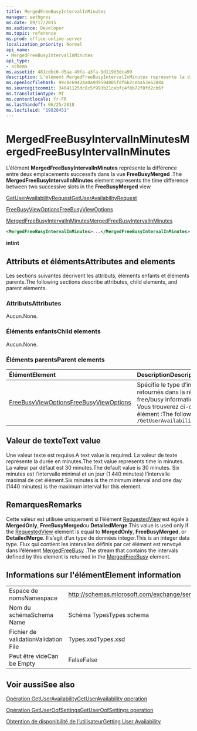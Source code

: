 ```yaml
---
title: MergedFreeBusyIntervalInMinutes
manager: sethgros
ms.date: 09/17/2015
ms.audience: Developer
ms.topic: reference
ms.prod: office-online-server
localization_priority: Normal
api_name:
- MergedFreeBusyIntervalInMinutes
api_type:
- schema
ms.assetid: 481cdbc6-d5aa-49fa-a3fa-9d119d3dca99
description: L’élément MergedFreeBusyIntervalInMinutes représente la différence entre deux emplacements successifs dans la vue FreeBusyMerged.
ms.openlocfilehash: 99c8c69424a0a9d9594005fdf6b2ceba53e6288a
ms.sourcegitcommit: 34041125dc8c5f993b21cebfc4f8b72f0fd2cb6f
ms.translationtype: MT
ms.contentlocale: fr-FR
ms.lasthandoff: 06/25/2018
ms.locfileid: "19828451"
---
```

# <a name="mergedfreebusyintervalinminutes"></a><span data-ttu-id="ba54e-103">MergedFreeBusyIntervalInMinutes</span><span class="sxs-lookup"><span data-stu-id="ba54e-103">MergedFreeBusyIntervalInMinutes</span></span>

<span data-ttu-id="ba54e-104">L’élément **MergedFreeBusyIntervalInMinutes** représente la différence entre deux emplacements successifs dans la vue **FreeBusyMerged** .</span><span class="sxs-lookup"><span data-stu-id="ba54e-104">The **MergedFreeBusyIntervalInMinutes** element represents the time difference between two successive slots in the **FreeBusyMerged** view.</span></span> 
  
[<span data-ttu-id="ba54e-105">GetUserAvailabilityRequest</span><span class="sxs-lookup"><span data-stu-id="ba54e-105">GetUserAvailabilityRequest</span></span>](getuseravailabilityrequest.md)
  
[<span data-ttu-id="ba54e-106">FreeBusyViewOptions</span><span class="sxs-lookup"><span data-stu-id="ba54e-106">FreeBusyViewOptions</span></span>](freebusyviewoptions.md)
  
[<span data-ttu-id="ba54e-107">MergedFreeBusyIntervalInMinutes</span><span class="sxs-lookup"><span data-stu-id="ba54e-107">MergedFreeBusyIntervalInMinutes</span></span>](mergedfreebusyintervalinminutes.md)
  
```xml
<MergedFreeBusyIntervalInMinutes>...</MergedFreeBusyIntervalInMinutes>
```

 <span data-ttu-id="ba54e-108">**int**</span><span class="sxs-lookup"><span data-stu-id="ba54e-108">**int**</span></span>
## <a name="attributes-and-elements"></a><span data-ttu-id="ba54e-109">Attributs et éléments</span><span class="sxs-lookup"><span data-stu-id="ba54e-109">Attributes and elements</span></span>

<span data-ttu-id="ba54e-110">Les sections suivantes décrivent les attributs, éléments enfants et éléments parents.</span><span class="sxs-lookup"><span data-stu-id="ba54e-110">The following sections describe attributes, child elements, and parent elements.</span></span>
  
### <a name="attributes"></a><span data-ttu-id="ba54e-111">Attributs</span><span class="sxs-lookup"><span data-stu-id="ba54e-111">Attributes</span></span>

<span data-ttu-id="ba54e-112">Aucun.</span><span class="sxs-lookup"><span data-stu-id="ba54e-112">None.</span></span>
  
### <a name="child-elements"></a><span data-ttu-id="ba54e-113">Éléments enfants</span><span class="sxs-lookup"><span data-stu-id="ba54e-113">Child elements</span></span>

<span data-ttu-id="ba54e-114">Aucun.</span><span class="sxs-lookup"><span data-stu-id="ba54e-114">None.</span></span>
  
### <a name="parent-elements"></a><span data-ttu-id="ba54e-115">Éléments parents</span><span class="sxs-lookup"><span data-stu-id="ba54e-115">Parent elements</span></span>

|<span data-ttu-id="ba54e-116">**Élément**</span><span class="sxs-lookup"><span data-stu-id="ba54e-116">**Element**</span></span>|<span data-ttu-id="ba54e-117">**Description**</span><span class="sxs-lookup"><span data-stu-id="ba54e-117">**Description**</span></span>|
|:-----|:-----|
|[<span data-ttu-id="ba54e-118">FreeBusyViewOptions</span><span class="sxs-lookup"><span data-stu-id="ba54e-118">FreeBusyViewOptions</span></span>](freebusyviewoptions.md) <br/> |<span data-ttu-id="ba54e-119">Spécifie le type d’informations disponible/occupé retournés dans la réponse.</span><span class="sxs-lookup"><span data-stu-id="ba54e-119">Specifies the type of free/busy information returned in the response.</span></span>  <br/> <span data-ttu-id="ba54e-120">Vous trouverez ci-dessous le XPath pour cet élément :</span><span class="sxs-lookup"><span data-stu-id="ba54e-120">The following is the XPath to this element:</span></span>  <br/>  `/GetUserAvailabilityRequest/FreeBusyViewOptions` <br/> |
   
## <a name="text-value"></a><span data-ttu-id="ba54e-121">Valeur de texte</span><span class="sxs-lookup"><span data-stu-id="ba54e-121">Text value</span></span>

<span data-ttu-id="ba54e-122">Une valeur texte est requise.</span><span class="sxs-lookup"><span data-stu-id="ba54e-122">A text value is required.</span></span> <span data-ttu-id="ba54e-123">La valeur de texte représente la durée en minutes.</span><span class="sxs-lookup"><span data-stu-id="ba54e-123">The text value represents time in minutes.</span></span> <span data-ttu-id="ba54e-124">La valeur par défaut est 30 minutes.</span><span class="sxs-lookup"><span data-stu-id="ba54e-124">The default value is 30 minutes.</span></span> <span data-ttu-id="ba54e-125">Six minutes est l’intervalle minimal et un jour (1 440 minutes) l’intervalle maximal de cet élément.</span><span class="sxs-lookup"><span data-stu-id="ba54e-125">Six minutes is the minimum interval and one day (1440 minutes) is the maximum interval for this element.</span></span>
  
## <a name="remarks"></a><span data-ttu-id="ba54e-126">Remarques</span><span class="sxs-lookup"><span data-stu-id="ba54e-126">Remarks</span></span>

<span data-ttu-id="ba54e-127">Cette valeur est utilisée uniquement si l’élément [RequestedView](requestedview.md) est égale à **MergedOnly**, **FreeBusyMerged**ou **DetailedMerge**.</span><span class="sxs-lookup"><span data-stu-id="ba54e-127">This value is used only if the [RequestedView](requestedview.md) element is equal to **MergedOnly**, **FreeBusyMerged**, or **DetailedMerge**.</span></span> <span data-ttu-id="ba54e-128">Il s’agit d’un type de données integer.</span><span class="sxs-lookup"><span data-stu-id="ba54e-128">This is an integer data type.</span></span> <span data-ttu-id="ba54e-129">Flux qui contient les intervalles définis par cet élément est renvoyé dans l’élément [MergedFreeBusy](mergedfreebusy.md) .</span><span class="sxs-lookup"><span data-stu-id="ba54e-129">The stream that contains the intervals defined by this element is returned in the [MergedFreeBusy](mergedfreebusy.md) element.</span></span> 
  
## <a name="element-information"></a><span data-ttu-id="ba54e-130">Informations sur l'élément</span><span class="sxs-lookup"><span data-stu-id="ba54e-130">Element information</span></span>

|||
|:-----|:-----|
|<span data-ttu-id="ba54e-131">Espace de noms</span><span class="sxs-lookup"><span data-stu-id="ba54e-131">Namespace</span></span>  <br/> |http://schemas.microsoft.com/exchange/services/2006/types  <br/> |
|<span data-ttu-id="ba54e-132">Nom du schéma</span><span class="sxs-lookup"><span data-stu-id="ba54e-132">Schema Name</span></span>  <br/> |<span data-ttu-id="ba54e-133">Schéma Types</span><span class="sxs-lookup"><span data-stu-id="ba54e-133">Types schema</span></span>  <br/> |
|<span data-ttu-id="ba54e-134">Fichier de validation</span><span class="sxs-lookup"><span data-stu-id="ba54e-134">Validation File</span></span>  <br/> |<span data-ttu-id="ba54e-135">Types.xsd</span><span class="sxs-lookup"><span data-stu-id="ba54e-135">Types.xsd</span></span>  <br/> |
|<span data-ttu-id="ba54e-136">Peut être vide</span><span class="sxs-lookup"><span data-stu-id="ba54e-136">Can be Empty</span></span>  <br/> |<span data-ttu-id="ba54e-137">False</span><span class="sxs-lookup"><span data-stu-id="ba54e-137">False</span></span>  <br/> |
   
## <a name="see-also"></a><span data-ttu-id="ba54e-138">Voir aussi</span><span class="sxs-lookup"><span data-stu-id="ba54e-138">See also</span></span>



[<span data-ttu-id="ba54e-139">Opération GetUserAvailability</span><span class="sxs-lookup"><span data-stu-id="ba54e-139">GetUserAvailability operation</span></span>](getuseravailability-operation.md)
  
[<span data-ttu-id="ba54e-140">Opération GetUserOofSettings</span><span class="sxs-lookup"><span data-stu-id="ba54e-140">GetUserOofSettings operation</span></span>](getuseroofsettings-operation.md)


[<span data-ttu-id="ba54e-141">Obtention de disponibilité de l’utilisateur</span><span class="sxs-lookup"><span data-stu-id="ba54e-141">Getting User Availability</span></span>](http://msdn.microsoft.com/library/d4133fcb-9b0f-4e6b-aadf-a389da83516a%28Office.15%29.aspx)

